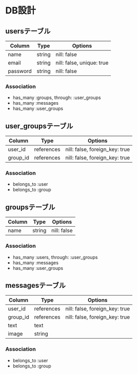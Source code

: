 # DB設計
## usersテーブル
|Column|Type|Options|
|------|----|-------|
|name|string|nill: false| 
|email|string|nill: false, unique: true|
|password|string|nill: false|
### Association
- has_many :groups, through: :user_groups
- has_many :messages
- has_many :user_groups

## user_groupsテーブル
|Column|Type|Options|
|------|----|-------|
|user_id|references|nill: false, foreign_key: true|
|group_id|references|nill: false, foreign_key: true|
### Association
- belongs_to :user
- belongs_to :group

## groupsテーブル
|Column|Type|Options|
|------|----|-------|
|name|string|nill: false| 
### Association
- has_many :users, through: :user_groups
- has_many :messages
- has_many :user_groups

## messagesテーブル
|Column|Type|Options|
|------|----|-------|
|user_id|references|nill: false, foreign_key: true|
|group_id|references|nill: false, foreign_key: true|
|text|text||
|image|string||
### Association
- belongs_to :user
- belongs_to :group
